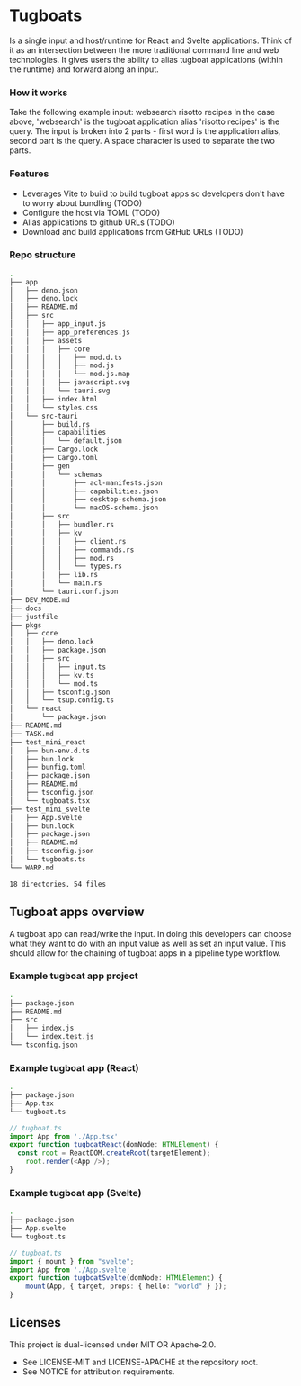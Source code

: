 # Tugboats

Is a single input and host/runtime for React and Svelte applications. Think of it as an intersection between the more traditional command line and web technologies. It gives users the ability to alias tugboat applications (within the runtime) and forward along an input.

### How it works
Take the following example input: websearch risotto recipes
In the case above, 'websearch' is the tugboat application alias 'risotto recipes' is the query. The input is broken into 2 parts - first word is the application alias, second part is the query. A space character is used to separate the two parts.

### Features
- Leverages Vite to build to build tugboat apps so developers don't have to worry about bundling (TODO)
- Configure the host via TOML (TODO)
- Alias applications to github URLs (TODO)
- Download and build applications from GitHub URLs (TODO)


### Repo structure
```bash
.
├── app
│   ├── deno.json
│   ├── deno.lock
│   ├── README.md
│   ├── src
│   │   ├── app_input.js
│   │   ├── app_preferences.js
│   │   ├── assets
│   │   │   ├── core
│   │   │   │   ├── mod.d.ts
│   │   │   │   ├── mod.js
│   │   │   │   └── mod.js.map
│   │   │   ├── javascript.svg
│   │   │   └── tauri.svg
│   │   ├── index.html
│   │   └── styles.css
│   └── src-tauri
│       ├── build.rs
│       ├── capabilities
│       │   └── default.json
│       ├── Cargo.lock
│       ├── Cargo.toml
│       ├── gen
│       │   └── schemas
│       │       ├── acl-manifests.json
│       │       ├── capabilities.json
│       │       ├── desktop-schema.json
│       │       └── macOS-schema.json
│       ├── src
│       │   ├── bundler.rs
│       │   ├── kv
│       │   │   ├── client.rs
│       │   │   ├── commands.rs
│       │   │   ├── mod.rs
│       │   │   └── types.rs
│       │   ├── lib.rs
│       │   └── main.rs
│       └── tauri.conf.json
├── DEV_MODE.md
├── docs
├── justfile
├── pkgs
│   ├── core
│   │   ├── deno.lock
│   │   ├── package.json
│   │   ├── src
│   │   │   ├── input.ts
│   │   │   ├── kv.ts
│   │   │   └── mod.ts
│   │   ├── tsconfig.json
│   │   └── tsup.config.ts
│   └── react
│       └── package.json
├── README.md
├── TASK.md
├── test_mini_react
│   ├── bun-env.d.ts
│   ├── bun.lock
│   ├── bunfig.toml
│   ├── package.json
│   ├── README.md
│   ├── tsconfig.json
│   └── tugboats.tsx
├── test_mini_svelte
│   ├── App.svelte
│   ├── bun.lock
│   ├── package.json
│   ├── README.md
│   ├── tsconfig.json
│   └── tugboats.ts
└── WARP.md

18 directories, 54 files
```

## Tugboat apps overview

A tugboat app can read/write the input. In doing this developers can choose what they want to do with an input value as well as set an input value. This should allow for the chaining of tugboat apps in a pipeline type workflow.

### Example tugboat app project
```bash
.
├── package.json
├── README.md
├── src
│   ├── index.js
│   └── index.test.js
└── tsconfig.json
```

### Example tugboat app (React)
```bash
.
├── package.json
├── App.tsx
└── tugboat.ts
```
```typescript
// tugboat.ts
import App from './App.tsx'
export function tugboatReact(domNode: HTMLElement) {
  const root = ReactDOM.createRoot(targetElement);
	root.render(<App />);
}
```

### Example tugboat app (Svelte)
```bash
.
├── package.json
├── App.svelte
└── tugboat.ts
```
```typescript
// tugboat.ts
import { mount } from "svelte";
import App from './App.svelte'
export function tugboatSvelte(domNode: HTMLElement) {
    mount(App, { target, props: { hello: "world" } });
}
```

## Licenses

This project is dual-licensed under MIT OR Apache-2.0.
- See LICENSE-MIT and LICENSE-APACHE at the repository root.
- See NOTICE for attribution requirements.
